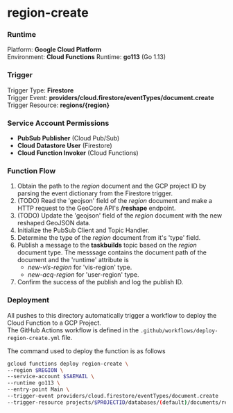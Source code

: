# region-create

### Runtime
Platform: **Google Cloud Platform**  
Environment: **Cloud Functions**
Runtime: **go113** (Go 1.13)  

### Trigger
Trigger Type: **Firestore**  
Trigger Event: **providers/cloud.firestore/eventTypes/document.create**
Trigger Resource: **regions/{region}**  

### Service Account Permissions
- **PubSub Publisher** (Cloud Pub/Sub)  
- **Cloud Datastore User** (Firestore)
- **Cloud Function Invoker** (Cloud Functions)

### Function Flow  
1. Obtain the path to the *region* document and the GCP project ID by parsing the event dictionary from the Firestore trigger.
2. (TODO) Read the 'geojson' field of the *region* document and make a HTTP request to the GeoCore API's **/reshape** endpoint.
3. (TODO) Update the 'geojson' field of the *region* document with the new reshaped GeoJSON data.
4. Initialize the PubSub Client and Topic Handler.
5. Determine the type of the *region* document from it's 'type' field.
6. Publish a message to the **taskbuilds** topic based on the *region* document type. The messsage contains the document path of the document and the 'runtime' attribute is
    - *new-vis-region* for 'vis-region' type.
    - *new-acq-region* for 'user-region' type.
7. Confirm the success of the publish and log the publish ID.

### Deployment
All pushes to this directory automatically trigger a workflow to deploy the Cloud Function to a GCP Project.   
The GitHub Actions workflow is defined in the ``.github/workflows/deploy-region-create.yml`` file.

The command used to deploy the function is as follows
```bash
gcloud functions deploy region-create \
--region $REGION \
--service-account $SAEMAIL \
--runtime go113 \
--entry-point Main \
--trigger-event providers/cloud.firestore/eventTypes/document.create
--trigger-resource projects/$PROJECTID/databases/(default)/documents/regions/{region}
```